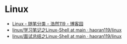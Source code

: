 # Linux

* [Linux - 随笔分类 - 浩然119 - 博客园](https://www.cnblogs.com/pegasus923/category/264350.html)
* [linux/学习笔记之Linux-Shell at main · haoran119/linux](https://github.com/haoran119/linux/tree/main/%E5%AD%A6%E4%B9%A0%E7%AC%94%E8%AE%B0%E4%B9%8BLinux-Shell)
* [linux/面试总结之Linux-Shell at main · haoran119/linux](https://github.com/haoran119/linux/tree/main/%E9%9D%A2%E8%AF%95%E6%80%BB%E7%BB%93%E4%B9%8BLinux-Shell)
